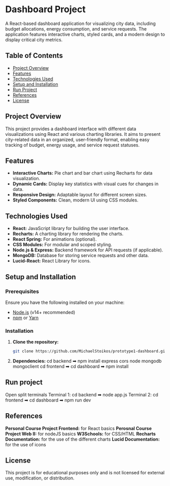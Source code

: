 # Dashboard Project

A React-based dashboard application for visualizing city data, including budget allocations, energy consumption, and service requests. The application features interactive charts, styled cards, and a modern design to display critical city metrics.

## Table of Contents
- [Project Overview](#project-overview)
- [Features](#features)
- [Technologies Used](#technologies-used)
- [Setup and Installation](#setup-and-installation)
- [Run Project](#run-project)
- [References](#references)
- [License](#license)

## Project Overview

This project provides a dashboard interface with different data visualizations using React and various charting libraries. It aims to present city-related data in an organized, user-friendly format, enabling easy tracking of budget, energy usage, and service request statuses.

## Features

- **Interactive Charts:** Pie chart and bar chart using Recharts for data visualization.
- **Dynamic Cards:** Display key statistics with visual cues for changes in data.
- **Responsive Design:** Adaptable layout for different screen sizes.
- **Styled Components:** Clean, modern UI using CSS modules.

## Technologies Used

- **React:** JavaScript library for building the user interface.
- **Recharts:** A charting library for rendering the charts.
- **React Spring:** For animations (optional).
- **CSS Modules:** For modular and scoped styling.
- **Node.js & Express:** Backend framework for API requests (if applicable).
- **MongoDB:** Database for storing service requests and other data.
- **Lucid-React:** React Library for icons.

## Setup and Installation

### Prerequisites

Ensure you have the following installed on your machine:
- [Node.js](https://nodejs.org/) (v14+ recommended)
- [npm](https://www.npmjs.com/) or [Yarn](https://yarnpkg.com/)

### Installation

1. **Clone the repository:**
   ```bash
   git clone https://github.com/MichaelStoikos/prototype1-dashboard.git

2. **Dependencies:**
   cd backend ➡ npm install express cors node mongodb mongoclient
   cd frontend ➡ cd dashboard ➡ npm install
   
## Run project

Open split terminals 
Terminal 1: cd backend ➡ node app.js
Terminal 2: cd frontend ➡ cd dashboard ➡ npm run dev

## References

**Personal Course Project Frontend:** for React basics
**Perosnal Course Project Web II:** for nodeJS basics
**W3Schools:** for CSS/HTML
**Recharts Documentation:** for the use of the different charts
**Lucid Documentation:** for the use of icons

## License

This project is for educational purposes only and is not licensed for external use, modification, or distribution.
